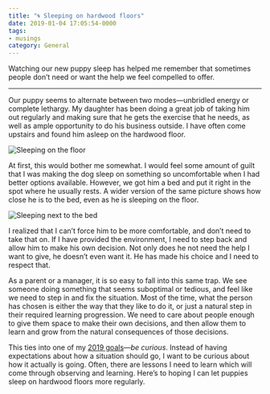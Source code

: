 ```yaml
---
title: "🌀 Sleeping on hardwood floors"
date: 2019-01-04 17:05:54-0000
tags:
- musings
category: General
---
```


Watching our new puppy sleep has helped me remember that sometimes people don’t need or want the help we feel compelled to offer.

***

Our puppy seems to alternate between two modes—unbridled energy or complete lethargy. My daughter has been doing a great job of taking him out regularly and making sure that he gets the exercise that he needs, as well as ample opportunity to do his business outside. I have often come upstairs and found him asleep on the hardwood floor.

<img src="https://www.bennorris.blog/uploads/2019/2e9622d447.jpg" alt="Sleeping on the floor" />

At first, this would bother me somewhat. I would feel some amount of guilt that I was making the dog sleep on something so uncomfortable when I had better options available. However, we got him a bed and put it right in the spot where he usually rests. A wider version of the same picture shows how close he is to the bed, even as he is sleeping on the floor.

<img src="https://www.bennorris.blog/uploads/2019/7797eea4cd.jpg" alt="Sleeping next to the bed" />

I realized that I can’t force him to be more comfortable, and don’t need to take that on. If I have provided the environment, I need to step back and allow him to make his own decision. Not only does he not need the help I want to give, he doesn’t even want it. He has made his choice and I need to respect that.

As a parent or a manager, it is so easy to fall into this same trap. We see someone doing something that seems suboptimal or tedious, and feel like we need to step in and fix the situation. Most of the time, what the person has chosen is either the way that they like to do it, or just a natural step in their required learning progression. We need to care about people enough to give them space to make their own decisions, and then allow them to learn and grow from the natural consequences of those decisions.

This ties into one of my [2019 goals](https://bennorris.org/2019/01/01/my-goals.html)—*be curious*. Instead of having expectations about how a situation should go, I want to be curious about how it actually is going. Often, there are lessons I need to learn which will come through observing and learning. Here’s to hoping I can let puppies sleep on hardwood floors more regularly.
